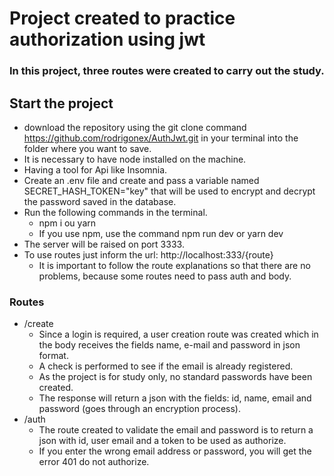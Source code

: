 # Project created to practice authorization using jwt 

### In this project, three routes were created to carry out the study.

## Start the project
* download the repository using the git clone command https://github.com/rodrigonex/AuthJwt.git in your terminal into the folder where you want to save.
* It is necessary to have node installed on the machine.
* Having a tool for Api like Insomnia.
* Create an .env file and create and pass a variable named SECRET_HASH_TOKEN="key" that will be used to encrypt and decrypt the password saved in the database.
* Run the following commands in the terminal.
  * npm i ou yarn
  * If you use npm, use the command npm run dev or yarn dev
* The server will be raised on port 3333.
* To use routes just inform the url: http://localhost:333/{route}
  * It is important to follow the route explanations so that there are no problems, because some routes need to pass auth and body.

  
### Routes
* /create
  * Since a login is required, a user creation route was created which in the body receives the fields name, e-mail and password in json format.
  * A check is performed to see if the email is already registered.
  * As the project is for study only, no standard passwords have been created.
  * The response will return a json with the fields: id, name, email and password (goes through an encryption process).
* /auth
  * The route created to validate the email and password is to return a json with id, user email and a token to be used as authorize.
  * If you enter the wrong email address or password, you will get the error 401 do not authorize.
  
  


